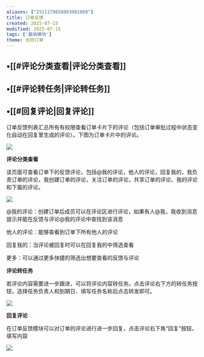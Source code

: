```yaml
---
aliases: ["2511179658803901060"]
title: 订单反馈
created: 2025-07-15
modified: 2025-07-15
tags: ['基础模块']
theme: 合同订单
---
```


## •[[#评论分类查看|评论分类查看]]

## •[[#评论转任务|评论转任务]]

## •[[#回复评论|回复评论]]

订单反馈列表汇总所有有权限查看订单卡片下的评论（包括订单审批过程中状态变化自动在回复里生成的评论）。下图为订单卡片中的评论。

![](10a74e6c8f142d98d4f71b95321bc699.jpg)

**评论分类查看**

该页面可查看订单下的反馈评论，包括@我的评论，他人的评论，回复我的，我负责订单的评论，我创建订单的评论，关注订单的评论，共享订单的评论、我的评论和下属的评论。

![](6465e6323eb5774e8a0361107e199846.jpg)

@我的评论：创建订单后成员可以在评论区进行评论，如果有人@我，我收到消息提示并能在反馈与评论@我的评论中查找到该消息

他人的评论：能够查看到订单下所有他人的评论

回复我的：当评论被回复时可以在回复我的中筛选查看

更多：可以通过更多快捷的筛选出想要查看的反馈与评论

**评论转任务**

若评论内容需要进一步跟进，可以将评论内容转任务。点击评论右下方的转任务按钮，选择任务负责人和到期日、填写任务名称后点击转发即可。

![](7680244bdf6b5e3efc9274d912692bb1.jpg)

**回复评论**

在订单反馈模块可以对订单的评论进行进一步回复，点击评论右下角“回复”按钮，填写内容

![](88ed936a6b8ec20d9cf6d65e563b1838.jpg)